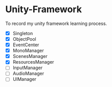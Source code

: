 # Unity-Framework
To record my unity framework learning process.

- [x] Singleton
- [x] ObjectPool
- [x] EventCenter
- [x] MonoManager
- [x] ScenesManager
- [x] ResourcesManager
- [ ] InputManager
- [ ] AudioManager
- [ ] UIManager
